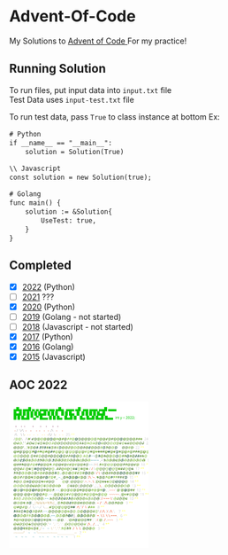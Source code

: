 # Advent-Of-Code

My Solutions to [Advent of Code ](https://adventofcode.com/)
For my practice!

## Running Solution

To run files, put input data into `input.txt` file  
Test Data uses `input-test.txt` file

To run test data, pass `True` to class instance at bottom
Ex:

```
# Python
if __name__ == "__main__":
    solution = Solution(True)
```

```
\\ Javascript
const solution = new Solution(true);
```

```
# Golang
func main() {
	solution := &Solution{
		UseTest: true,
	}
}
```

## Completed

- [x] [2022](2022) (Python)
- [ ] [2021](2021)  ???
- [x] [2020](2020) (Python)
- [ ] [2019](2019) (Golang - not started)
- [ ] [2018](2018) (Javascript - not started)
- [x] [2017](2017) (Python)
- [x] [2016](2016) (Golang)
- [x] [2015](2015) (Javascript) 

## AOC 2022

<a href="https://adventofcode.com"><img src="2022/calendar.svg" width="50%" /></a>

